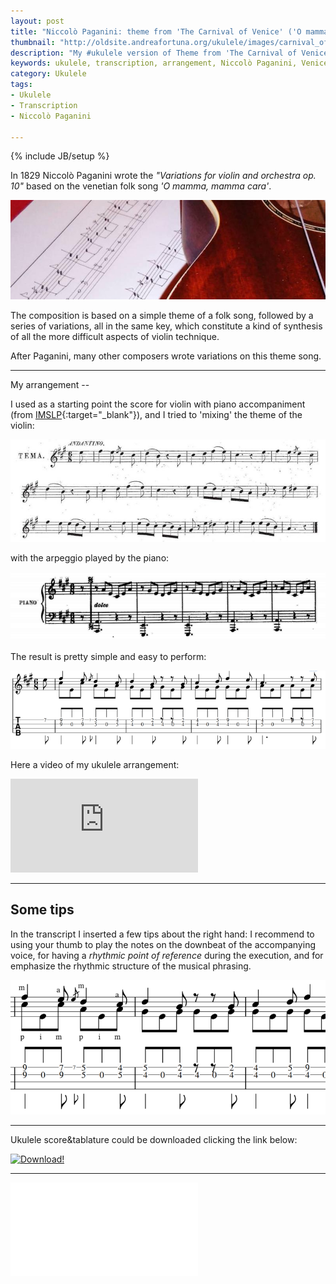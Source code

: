```yaml
---
layout: post
title: "Niccolò Paganini: theme from 'The Carnival of Venice' ('O mamma, mamma cara') - My ukulele arrangement"
thumbnail: "http://oldsite.andreafortuna.org/ukulele/images/carnival_of_venice.jpg"
description: "My #ukulele version of Theme from 'The Carnival of Venice' ('O mamma, mamma cara') by Niccolò Paganini"
keywords: ukulele, transcription, arrangement, Niccolò Paganini, Venice, Carnival, fingerstyle, 
category: Ukulele
tags: 
- Ukulele
- Transcription
- Niccolò Paganini

---
```

{% include JB/setup %}

In 1829 Niccolò Paganini wrote the *"Variations for violin and orchestra op. 10"* based on the venetian folk song *'O mamma, mamma cara'*.

![The Carnival of Venice on Ukulele](/ukulele/images/carnival_of_venice.jpg)
<!-- more -->

The composition is based on a simple theme of a folk song, followed by a series of variations, all in the same key, which constitute a kind of synthesis of all the more difficult aspects of violin technique. 

After Paganini, many other composers wrote variations on this theme song.

<hr>
My arrangement
--

I used as a starting point the score for violin with piano accompaniment (from [IMSLP](http://imslp.org/wiki/Il_carnevale_di_Venezia,_Op.10_(Paganini,_Niccol%C3%B2)){:target="_blank"}), and I tried to 'mixing' the theme of the violin:

![carnival theme](/ukulele/images/carnival.jpg)

with the arpeggio played by the piano:

![carnival piano](/ukulele/images/carnival_piano.PNG)

The result is pretty simple and easy to perform:

![the carnival of venice ukulele](/ukulele/images/carnival_uke_extract.PNG)

Here a video of my ukulele arrangement:

<div class="video-container">
<iframe src="https://www.youtube.com/embed/wWtHt0lSk-M" frameborder="0" allowfullscreen></iframe>
</div>

<hr/>

Some tips
--
In the transcript I inserted a few tips about the right hand:
I recommend to using your thumb to play the notes on the downbeat of the accompanying voice, for having a *rhythmic point of reference* during the execution, and for emphasize the rhythmic structure of the musical phrasing.

![the carnival of venice ukulele right hand](/ukulele/images/carnival_right_hand.PNG)

<hr>

Ukulele score&tablature could be downloaded clicking the link below:

[![Download!](http://oldsite.andreafortuna.org/images/Download-PDF-Button.png)](http://oldsite.andreafortuna.org/ukulele/files/the_carnival_of_venice.pdf)

<hr/>
<div class="video-container">
<embed src="/ukulele/files/the_carnival_of_venice.pdf" pluginspage="http://www.adobe.com/products/acrobat/readstep2.html">
</div>